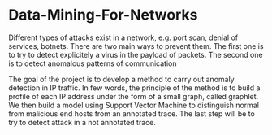 # Data-Mining-For-Networks
Different types of attacks exist in a network, e.g. port scan, denial of services,
botnets. There are two main ways to prevent them. The first one is to try to
detect explicitely a virus in the payload of packets. The second one is to detect
anomalous patterns of communication

The goal of the project is to develop a method to carry out anomaly detection
in IP traffic. In few words, the principle of the method is to build a profile of
each IP address under the form of a small graph, called graphlet. We then build
a model using Support Vector Machine to distinguish normal from malicious
end hosts from an annotated trace. The last step will be to try to detect attack
in a not annotated trace.
